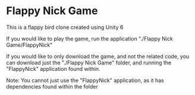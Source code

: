 # Flappy Nick Game
This is a flappy bird clone created using Unity 6

If you would like to play the game, run the application "./Flappy Nick Game/FlappyNick"

If you would like to only download the game, and not the related code, you can download just the "./Flappy Nick Game" folder, and  running the "FlappyNick" application found within. 

Note: You cannot just use the "FlappyNick" application, as it has dependencies found within the folder